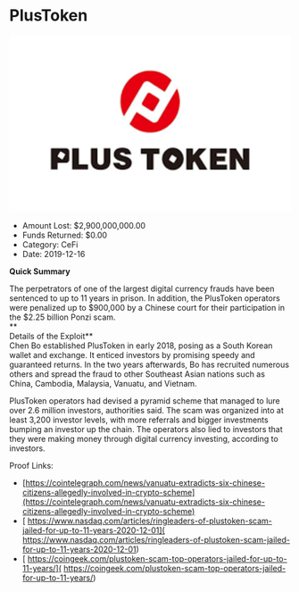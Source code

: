 # PlusToken
![PlusToken](/rektimages/PlusToken.png)
- Amount Lost: $2,900,000,000.00
- Funds Returned: $0.00
- Category: CeFi
- Date: 2019-12-16

**Quick Summary**

The perpetrators of one of the largest digital currency frauds have been sentenced to up to 11 years in prison. In addition, the PlusToken operators were penalized up to $900,000 by a Chinese court for their participation in the $2.25 billion Ponzi scam.  
 **  
Details of the Exploit**  
Chen Bo established PlusToken in early 2018, posing as a South Korean wallet and exchange. It enticed investors by promising speedy and guaranteed returns. In the two years afterwards, Bo has recruited numerous others and spread the fraud to other Southeast Asian nations such as China, Cambodia, Malaysia, Vanuatu, and Vietnam.  
  
PlusToken operators had devised a pyramid scheme that managed to lure over 2.6 million investors, authorities said. The scam was organized into at least 3,200 investor levels, with more referrals and bigger investments bumping an investor up the chain. The operators also lied to investors that they were making money through digital currency investing, according to investors.


Proof Links:
- [https://cointelegraph.com/news/vanuatu-extradicts-six-chinese-citizens-allegedly-involved-in-crypto-scheme](https://cointelegraph.com/news/vanuatu-extradicts-six-chinese-citizens-allegedly-involved-in-crypto-scheme)
- [ https://www.nasdaq.com/articles/ringleaders-of-plustoken-scam-jailed-for-up-to-11-years-2020-12-01]( https://www.nasdaq.com/articles/ringleaders-of-plustoken-scam-jailed-for-up-to-11-years-2020-12-01)
- [ https://coingeek.com/plustoken-scam-top-operators-jailed-for-up-to-11-years/]( https://coingeek.com/plustoken-scam-top-operators-jailed-for-up-to-11-years/)


